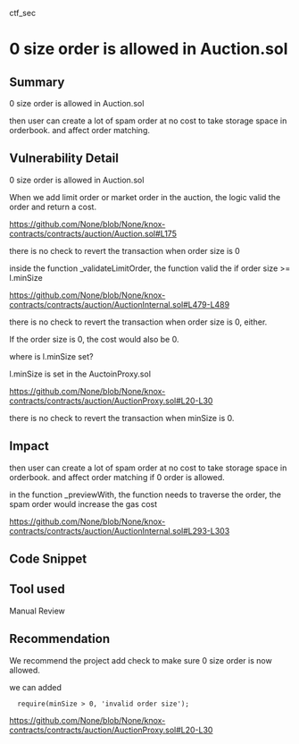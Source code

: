 ctf_sec
# 0 size order is allowed in Auction.sol

## Summary

0 size order is allowed in Auction.sol

then user can create a lot of spam order at no cost to take storage space in orderbook.
and affect order matching.

## Vulnerability Detail


0 size order is allowed in Auction.sol

When we add limit order or market order in the auction, the logic valid the order and return a cost.

https://github.com/None/blob/None/knox-contracts/contracts/auction/Auction.sol#L175

there is no check to revert the transaction when order size is 0

inside the function _validateLimitOrder, the function valid the if order size >= l.minSize

https://github.com/None/blob/None/knox-contracts/contracts/auction/AuctionInternal.sol#L479-L489

there is no check to revert the transaction when order size is 0, either.

If the order size is 0, the cost would also be 0.

where is l.minSize set?

l.minSize is set in the AuctoinProxy.sol

https://github.com/None/blob/None/knox-contracts/contracts/auction/AuctionProxy.sol#L20-L30

there is no check to revert the transaction when minSize is 0.

## Impact

then user can create a lot of spam order at no cost to take storage space in orderbook.
and affect order matching if 0 order is allowed.

in the function _previewWith, the function needs to traverse the order, the spam order would increase the gas cost

https://github.com/None/blob/None/knox-contracts/contracts/auction/AuctionInternal.sol#L293-L303

## Code Snippet

## Tool used

Manual Review

## Recommendation

We recommend the project add check to make sure 0 size order is now allowed.

we can added 

```solidity
  require(minSize > 0, 'invalid order size');
```

https://github.com/None/blob/None/knox-contracts/contracts/auction/AuctionProxy.sol#L20-L30
